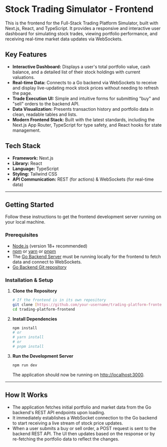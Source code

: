# Stock Trading Simulator - Frontend

This is the frontend for the Full-Stack Trading Platform Simulator, built with Next.js, React, and TypeScript. It provides a responsive and interactive user dashboard for simulating stock trades, viewing portfolio performance, and receiving real-time market data updates via WebSockets.

## Key Features

- **Interactive Dashboard:** Displays a user's total portfolio value, cash balance, and a detailed list of their stock holdings with current valuations.
- **Real-time Data:** Connects to a Go backend via WebSockets to receive and display live-updating mock stock prices without needing to refresh the page.
- **Trade Execution UI:** Simple and intuitive forms for submitting "buy" and "sell" orders to the backend API.
- **Data Visualization:** Presents transaction history and portfolio data in clean, readable tables and lists.
- **Modern Frontend Stack:** Built with the latest standards, including the Next.js App Router, TypeScript for type safety, and React hooks for state management.

## Tech Stack

- **Framework:** Next.js
- **Library:** React
- **Language:** TypeScript
- **Styling:** Tailwind CSS
- **API Communication:** REST (for actions) & WebSockets (for real-time data)

---

## Getting Started

Follow these instructions to get the frontend development server running on your local machine.

### Prerequisites

- [Node.js](https://nodejs.org/) (version 18+ recommended)
- [npm](https://www.npmjs.com/) or [yarn](https://yarnpkg.com/) or [pnpm](https://pnpm.io/)
- The [Go Backend Server](#) must be running locally for the frontend to fetch data and connect to WebSockets.
- [Go Backend Git repository](https://github.com/ashutoshDhopte/trading_platform_backend/)

### Installation & Setup

1.  **Clone the Repository**
    ```bash
    # If the frontend is in its own repository
    git clone [https://github.com/your-username/trading-platform-frontend.git](https://github.com/your-username/trading-platform-frontend.git)
    cd trading-platform-frontend
    ```

2.  **Install Dependencies**
    ```bash
    npm install
    # or
    # yarn install
    # or
    # pnpm install
    ```

3.  **Run the Development Server**
    ```bash
    npm run dev
    ```
    The application should now be running on [http://localhost:3000](http://localhost:3000).

---

## How It Works

- The application fetches initial portfolio and market data from the Go backend's REST API endpoints upon loading.
- It immediately establishes a WebSocket connection to the Go backend to start receiving a live stream of stock price updates.
- When a user submits a buy or sell order, a POST request is sent to the backend REST API. The UI then updates based on the response or by re-fetching the portfolio data to reflect the changes.

